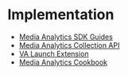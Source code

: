 # Implementation

* [Media Analytics SDK Guides](https://github.com/krculp/media-analytics-docs/tree/9e0b31963a6d415d15723e5f607f813609844737/implementation/implementation/va-sdks/README.md)
* [Media Analytics Collection API](https://github.com/krculp/media-analytics-docs/tree/9e0b31963a6d415d15723e5f607f813609844737/implementation/implementation/media-collection-api/README.md)
* [VA Launch Extension](https://github.com/krculp/media-analytics-docs/tree/9e0b31963a6d415d15723e5f607f813609844737/implementation/implementation/launch/README.md)
* [Media Analytics Cookbook](https://github.com/krculp/media-analytics-docs/tree/9e0b31963a6d415d15723e5f607f813609844737/implementation/implementation/cookbook/media-analytics-cookbook/README.md)

